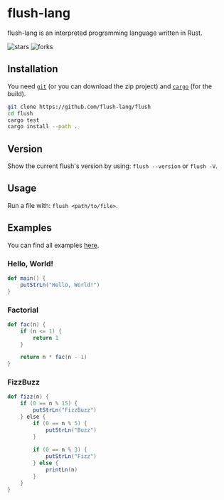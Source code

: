 # flush-lang

flush-lang is an interpreted programming language written in Rust.

![stars](https://img.shields.io/github/stars/flush-lang/flush?style=for-the-badge)
![forks](https://img.shields.io/github/forks/flush-lang/flush?color=FBA400&style=for-the-badge)

## Installation

You need [`git`](https://git-scm.com/) (or you can download the zip project) and [`cargo`](https://doc.rust-lang.org/cargo/) (for the build).

```sh
git clone https://github.com/flush-lang/flush
cd flush
cargo test
cargo install --path .
```

## Version

Show the current flush's version by using: `flush --version` or `flush -V`.

## Usage

Run a file with: `flush <path/to/file>`.

## Examples

You can find all examples [here](./examples/).

### Hello, World!

```scala
def main() {
    putStrLn("Hello, World!")
}
```

### Factorial

```scala
def fac(n) {
    if (n <= 1) {
        return 1
    }

    return n * fac(n - 1)
}
```

### FizzBuzz

```scala
def fizz(n) {
    if (0 == n % 15) {
        putStrLn("FizzBuzz")
    } else {
        if (0 == n % 5) {
            putStrLn("Buzz")
        }
        
        if (0 == n % 3) {
            putStrLn("Fizz")
        } else {
            printLn(n)
        }
    }
}
```

